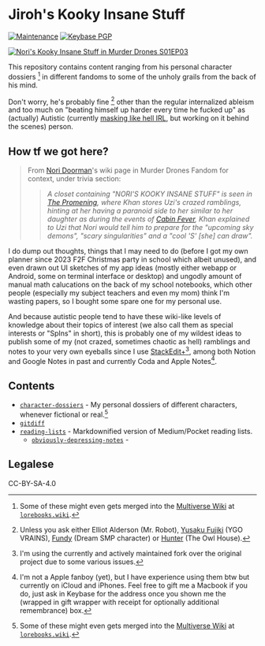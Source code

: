 # Jiroh's Kooky Insane Stuff

[![Maintenance](https://img.shields.io/maintenance/yes/2023?color=orange&label=experimental%20project&style=for-the-badge)](https://experiments.andreijioh.eu.org) 
[![Keybase PGP](https://img.shields.io/keybase/pgp/ajhalili2006?label=pgp%20%28via%20keybase%29&logo=keybase&logoColor=white&style=for-the-badge)](https://keybase.io/ajhalili2006)

[![Nori's Kooky Insane Stuff in Murder Drones S01EP03](https://static.wikia.nocookie.net/murder-drones/images/7/73/Screenshot_2023-02-20_NORIS_KOOKY_INSANE_STUFF.png)](https://murder-drones.fandom.com/wiki/The_Promening#Plot)

This repository contains content ranging from his personal character dossiers [^1] in different fandoms to some of the unholy grails from the back of his mind.

Don't worry, he's probably fine [^2] other than the regular internalized ableism and too much on "beating himself up harder every time he fucked up" as (actually) Autistic (currently [masking like hell IRL](https://twitter.com/Kuys_Potpot/status/1640025400263999489?s=20), but working on it behind the scenes) person.

## How tf we got here?

> From [Nori Doorman](https://murder-drones.fandom.com/wiki/Nori_Doorman)'s wiki page in Murder Drones Fandom for context, under trivia section:
>> _A closet containing "NORI'S KOOKY INSANE STUFF" is seen in [The Promening](https://murder-drones.fandom.com/wiki/The_Promening), where Khan stores Uzi's crazed ramblings, hinting at her having a paranoid side to her similar to her daughter as during the events of [Cabin Fever](https://murder-drones.fandom.com/wiki/Cabin_Fever), Khan explained to Uzi that Nori would tell him to prepare for the "upcoming sky demons", "scary singularities" and a "cool 'S' [she] can draw"._

I do dump out thoughts, things that I may need to do (before I got my own planner since 2023 F2F Christmas party in school which albeit unused), and even drawn out UI sketches of my app ideas (mostly either webapp or Android, some on terminal interface or desktop) and ungodly amount of manual math calucations on the back of my school notebooks, which other people (especially my subject teachers and even my mom) think I'm wasting papers, so I bought some spare one for my personal use.

And because autistic people tend to have these wiki-like levels of knowledge about their topics of interest (we also call them as special interests or "SpIns" in short), this is probably one of my wildest ideas to publish some of my (not crazed, sometimes chaotic as hell) ramblings and notes to your very own eyeballs since I use [StackEdit+](https://stackedit.net)[^3], among both Notion and Google Notes in past and currently Coda and Apple Notes[^4].

## Contents

* [`character-dossiers`](./character-dossiers) - My personal dossiers of different characters, whenever fictional or real.[^1]
* [`gitdiff`](./gitdiff)
* [`reading-lists`](./reading-lists) - Markdownified version of Medium/Pocket reading lists.
	* [`obviously-depressing-notes`](./reading-lists/obviously-depressing-notes) - 

## Legalese

CC-BY-SA-4.0

[^1]: Some of these might even gets merged into the [Multiverse Wiki](https://multiverse.lorebooks.eu.org) at [`lorebooks.wiki`](https://lorebooks.eu.org).
[^2]: Unless you ask either Elliot Alderson (Mr. Robot), [Yusaku Fujiki](https://go.andreijiroh,eu.org/playmaker) (YGO VRAINS), [Fundy](https://go.andreijiroh.eu.org/fundy/dsmp) (Dream SMP character) or [Hunter](https://go.andreijiroh.eu.org/toh/hunter) (The Owl House).
[^3]: I'm using the currently and actively maintained fork over the original project due to some various issues.
[^4]: I'm not a Apple fanboy (yet), but I have experience using them btw but currently on iCloud and iPhones. Feel free to gift me a Macbook if you do, just ask in Keybase for the address once you shown me the (wrapped in gift wrapper with receipt for optionally additional remembrance) box.
<!--stackedit_data:
eyJoaXN0b3J5IjpbLTEwMzQwNzk1MDIsNjgwNzIzNjIxXX0=
-->